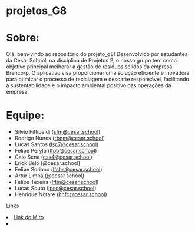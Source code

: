 # projetos_G8

# Sobre:
Olá, bem-vindo ao repositório do projeto_g8! Desenvolvido por estudantes da Cesar School, na disciplina de Projetos 2, o nosso grupo tem como objetivo principal melhorar a gestão de resíduos sólidos da empresa Brencorp. O aplicativo visa proporcionar uma solução eficiente e inovadora para otimizar o processo de reciclagem e descarte responsável, facilitando a sustentabilidade e o impacto ambiental positivo das operações da empresa.



# Equipe:
* Silvio Fittipaldi (sfm@cesar.school)
* Rodrigo Nunes (rbnm@cesar.school)
* Lucas Santos (lsc7@cesar.school)
* Felipe Perylo (lfpb@cesar.school)
* Caio Sena (css4@cesar.school)
* Erick Belo (@cesar.school)
* Felipe Soriano (lfsbs@cesar.school)
* Artur Limna (@cesar.school)
* Felipe Texeira (lftm@cesar.school)
* Lucas Souto (lpsc@cesar.school)
* Henrique Notare (hnfc@cesar.school)
<p>Links </p>
    <li>
    <a  href=https://miro.com/app/board/uXjVNmC7R-U=/
      >Link do Miro</a
    >
        <li>
  </li>
